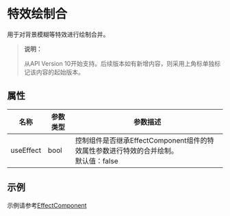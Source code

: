 # 特效绘制合

用于对背景模糊等特效进行绘制合并。

> **说明：**
>
> 从API Version 10开始支持。后续版本如有新增内容，则采用上角标单独标记该内容的起始版本。

## 属性

| 名称 | 参数类型 | 参数描述 |
| -------- | -------- | -------- |
| useEffect | bool | 控制组件是否继承EffectComponent组件的特效属性参数进行特效的合并绘制。<br/>默认值：false|

## 示例

示例请参考[EffectComponent](ts-container-effectcomponent.md)
